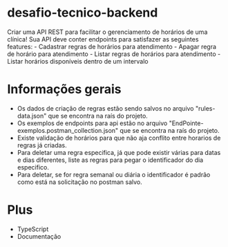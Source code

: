 # desafio-tecnico-backend
Criar uma API REST para facilitar o gerenciamento de horários de uma clínica! Sua API deve conter endpoints para satisfazer as seguintes features: - Cadastrar regras de horários para atendimento - Apagar regra de horário para atendimento - Listar regras de horários para atendimento - Listar horários disponíveis dentro de um intervalo

# Informações gerais

- Os dados de criação de regras estão sendo salvos no arquivo "rules-data.json" que se encontra na raís do projeto.
- Os exemplos de endpoints para api estão no arquivo "EndPointe-exemplos.postman_collection.json" que se encontra na raís do projeto.
- Existe validação de horários para que não aja conflito entre horarios de regras já criadas.
- Para deletar uma regra especifica, já que pode existir várias para datas e dias diferentes, liste as regras para pegar o identificador do dia especifico.
- Para deletar, se for regra semanal ou diária o identificador é padrão como está na solicitação no postman salvo.

# Plus 

- TypeScript
- Documentação
